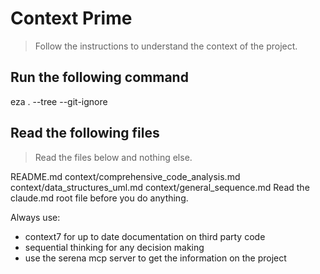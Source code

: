 # Context Prime
> Follow the instructions to understand the context of the project.

## Run the following command

eza . --tree --git-ignore

## Read the following files
> Read the files below and nothing else.

README.md
context/comprehensive_code_analysis.md
context/data_structures_uml.md
context/general_sequence.md
Read the claude.md root file before you do anything.

Always use:
- context7 for up to date documentation on third party code
- sequential thinking for any decision making
- use the serena mcp server to get the information on the project 
